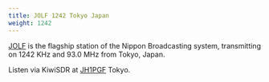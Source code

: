 ```yaml
---
title: JOLF 1242 Tokyo Japan
weight: 1242
---
```

[JOLF] is the flagship station of the Nippon Broadcasting
system, transmitting on 1242 KHz and 93.0 MHz from Tokyo, Japan.

Listen via KiwiSDR at [JH1PGF] Tokyo.

[JOLF]:http://www.jolf.co.jp/
[JH1PGF]:http://kiwisdr.hirokinet.com:8074/?f=1242.00amz4
